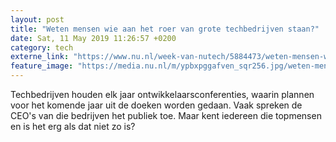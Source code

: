```yaml
---
layout: post
title: "Weten mensen wie aan het roer van grote techbedrijven staan?"
date: Sat, 11 May 2019 11:26:57 +0200
category: tech
externe_link: "https://www.nu.nl/week-van-nutech/5884473/weten-mensen-wie-aan-het-roer-van-grote-techbedrijven-staan.html"
feature_image: "https://media.nu.nl/m/ypbxpggafven_sqr256.jpg/weten-mensen-wie-aan-het-roer-van-grote-techbedrijven-staan.jpg"
---
```


Techbedrijven houden elk jaar ontwikkelaarsconferenties, waarin plannen voor het komende jaar uit de doeken worden gedaan. Vaak spreken de CEO's van die bedrijven het publiek toe. Maar kent iedereen die topmensen en is het erg als dat niet zo is?
